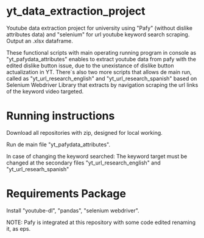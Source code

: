 # yt_data_extraction_project
Youtube data extraction project for university using "Pafy" (without dislike attributes data) and "selenium" for url youtube keyword search scraping. Output an .xlsx dataframe.

These functional scripts with main operating running program in console as "yt_pafydata_attributes" enables to extract youtube data from pafy with the edited  dislike button issue, due to the unexistance of dislike button actualization in YT. There`s also two more scripts that allows de main run, called as "yt_url_research_english" and "yt_url_research_spanish" based on Selenium Webdriver Library that extracts by navigation scraping the url links of the keyword video targeted.

# Running instructions
Download all repositories with zip, designed for local working.

Run de main file "yt_pafydata_attributes".

In case of changing the keyword searched: The keyword target must be changed at the secondary files "yt_url_research_english" and "yt_url_researh_spanish"
# Requirements Package
Install "youtube-dl", "pandas", "selenium webdriver".

NOTE: Pafy is integrated at this repository with some code edited renaming it, as eps.
